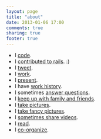 ```yaml
---
layout: page
title: "about"
date: 2013-01-06 17:00
comments: true
sharing: true
footer: true
---
```


- I [code](http://github.com/wallace).
- I [contributed to rails](http://contributors.rubyonrails.org/contributors/jonathan-r-wallace/commits). :)
- I [tweet](http://twitter.com/jonathanwallace).
- I [work](https://www.bignerdranch.com/about_us/nerds/jonathan_wallace).
- I [present](https://speakerdeck.com/jwallace).
- I have [work history](http://www.linkedin.com/pub/jonathan-wallace/9/8ba/888).
- I sometimes [answer questions](http://stackoverflow.com/users/91029/jonathan-r-wallace).
- I [keep up with family and friends](https://www.facebook.com/jonathanrwallace).
- I [take pictures](http://www.flickr.com/photos/67828440@N05/).
- I [take fancy pictures](http://instagram.com/jwallace41).
- I [sometimes share videos](https://vimeo.com/jonathanrwallace).
- I [read](http://www.goodreads.com/user/show/217916-jonathan).
- I [co-organize](http://www.meetup.com/Greater-Athens-Area-Software-Developers/).
